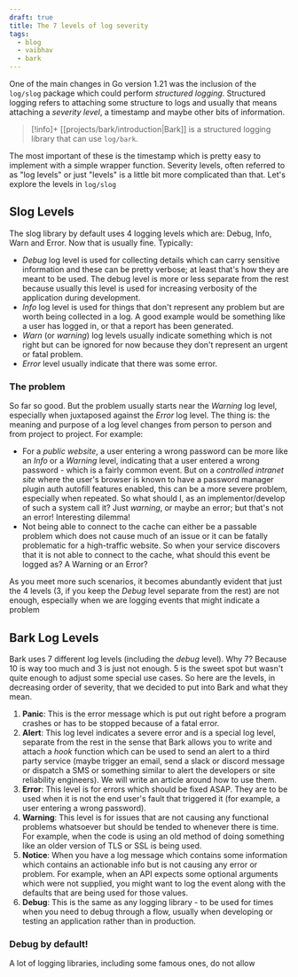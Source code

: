 ```yaml
---
draft: true
title: The 7 levels of log severity
tags:
  - blog
  - vaibhav
  - bark
---
```

One of the main changes in Go version 1.21 was the inclusion of the `log/slog` package which could perform _structured logging_. Structured logging refers to attaching some structure to logs and usually that means attaching a _severity level_, a timestamp and maybe other bits of information. 

> [!info]+ [[projects/bark/introduction|Bark]] is a structured logging library that can use `log/bark`. 

The most important of these is the timestamp which is pretty easy to implement with a simple wrapper function. Severity levels, often referred to as "log levels" or just "levels" is a little bit more complicated than that. Let's explore the levels in `log/slog`
## Slog Levels
The slog library by default uses 4 logging levels which are: Debug, Info, Warn and Error. Now that is usually fine. Typically: 

- _Debug_ log level is used for collecting details which can carry sensitive information and these can be pretty verbose; at least that's how they are meant to be used. The debug level is more or less separate from the rest because usually this level is used for increasing verbosity of the application during development.
- _Info_ log level is used for things that don't represent any problem but are worth being collected in a log. A good example would be something like a user has logged in, or that a report has been generated.
- _Warn_ (or _warning_) log levels usually indicate something which is not right but can be ignored for now because they don't represent an urgent or fatal problem.
- _Error_ level usually indicate that there was some error. 
### The problem
So far so good. But the problem usually starts near the _Warning_ log level, especially when juxtaposed against the _Error_ log level. The thing is: the meaning and purpose of a log level changes from person to person and from project to project. For example: 

- For a _public website_, a user entering a wrong password can be more like an _Info_ or a _Warning_ level, indicating that a user entered a wrong password - which is a fairly common event. But on a _controlled intranet site_ where the user's browser is known to have a password manager plugin auth autofill features enabled, this can be a more severe problem, especially when repeated. So what should I, as an implementor/develop of such a system call it? Just _warning_, or maybe an error; but that's not an error! Interesting dilemma!
- Not being able to connect to the cache can either be a passable problem which does not cause much of an issue or it can be fatally problematic for a high-traffic website. So when your service discovers that it is not able to connect to the cache, what should this event be logged as? A Warning or an Error?

As you meet more such scenarios, it becomes abundantly evident that just the 4 levels (3, if you keep the _Debug_ level separate from the rest) are not enough, especially when we are logging events that might indicate a problem
## Bark Log Levels
Bark uses 7 different log levels (including the _debug_ level). Why 7? Because 10 is way too much and 3 is just not enough. 5 is the sweet spot but wasn't quite enough to adjust some special use cases. So here are the levels, in decreasing order of severity, that we decided to put into Bark and what they mean.

1. **Panic**: This is the error message which is put out right before a program crashes or has to be stopped because of a fatal error.
2. **Alert**: This log level indicates a severe error and is a special log level, separate from the rest in the sense that Bark allows you to write and attach a _hook_ function which can be used to send an alert to a third party service (maybe trigger an email, send a slack or discord message or dispatch a SMS or something similar to alert the developers or site reliability engineers). We will write an article around how to use them.
3. **Error**: This level is for errors which should be fixed ASAP. They are to be used when it is not the end user's fault that triggered it (for example, a user entering a wrong password). 
4. **Warning**: This level is for issues that are not causing any functional problems whatsoever but should be tended to whenever there is time. For example, when the code is using an old method of doing something like an older version of TLS or SSL is being used.
5. **Notice**: When you have a log message which contains some information which contains an actionable info but is not causing any error or problem. For example, when an API expects some optional arguments which were not supplied, you might want to log the event along with the defaults that are being used for those values. 
6. **Debug**: This is the same as any logging library - to be used for times when you need to debug through a flow, usually when developing or testing an application rather than in production.

### Debug by default!
A lot of logging libraries, including some famous ones, do not allow 